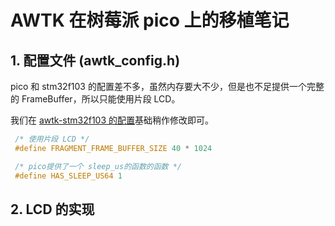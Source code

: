 # AWTK 在树莓派 pico 上的移植笔记

## 1. 配置文件 (awtk_config.h)

pico 和 stm32f103 的配置差不多，虽然内存要大不少，但是也不足提供一个完整的 FrameBuffer，所以只能使用片段 LCD。

我们在 [awtk-stm32f103 的配置](https://github.com/zlgopen/awtk-stm32f103ze-raw/blob/master/awtk-port/awtk_config.h)基础稍作修改即可。

```c
 /* 使用片段 LCD */
 #define FRAGMENT_FRAME_BUFFER_SIZE 40 * 1024

 /* pico提供了一个 sleep_us的函数的函数 */
 #define HAS_SLEEP_US64 1
```

## 2. LCD 的实现

```sh